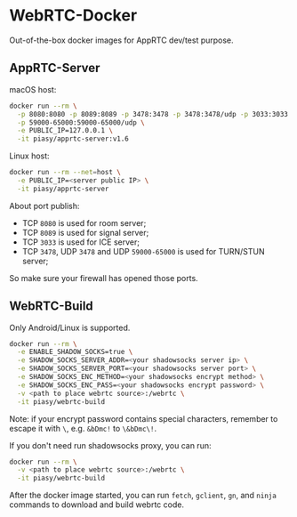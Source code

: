 # WebRTC-Docker

Out-of-the-box docker images for AppRTC dev/test purpose.

## AppRTC-Server

macOS host:

``` bash
docker run --rm \
  -p 8080:8080 -p 8089:8089 -p 3478:3478 -p 3478:3478/udp -p 3033:3033 \
  -p 59000-65000:59000-65000/udp \
  -e PUBLIC_IP=127.0.0.1 \
  -it piasy/apprtc-server:v1.6
```

Linux host:

``` bash
docker run --rm --net=host \
  -e PUBLIC_IP=<server public IP> \
  -it piasy/apprtc-server
```

About port publish:

+ TCP `8080` is used for room server;
+ TCP `8089` is used for signal server;
+ TCP `3033` is used for ICE server;
+ TCP `3478`, UDP `3478` and UDP `59000-65000` is used for TURN/STUN server;

So make sure your firewall has opened those ports.

## WebRTC-Build

Only Android/Linux is supported.

``` bash
docker run --rm \
  -e ENABLE_SHADOW_SOCKS=true \
  -e SHADOW_SOCKS_SERVER_ADDR=<your shadowsocks server ip> \
  -e SHADOW_SOCKS_SERVER_PORT=<your shadowsocks server port> \
  -e SHADOW_SOCKS_ENC_METHOD=<your shadowsocks encrypt method> \
  -e SHADOW_SOCKS_ENC_PASS=<your shadowsocks encrypt password> \
  -v <path to place webrtc source>:/webrtc \
  -it piasy/webrtc-build
```

Note: if your encrypt password contains special characters, remember to escape it with `\`, e.g. `&bDmc!` to `\&bDmc\!`.

If you don't need run shadowsocks proxy, you can run:

``` bash
docker run --rm \
  -v <path to place webrtc source>:/webrtc \
  -it piasy/webrtc-build
```

After the docker image started, you can run `fetch`, `gclient`, `gn`, and `ninja` commands to download and build webrtc code.
